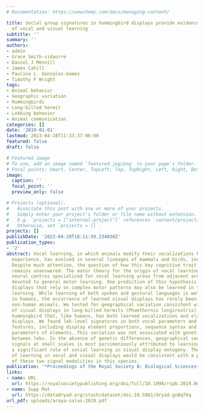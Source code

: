 ```yaml
---
# Documentation: https://wowchemy.com/docs/managing-content/

title: Social group signatures in hummingbird displays provide evidence of co-occurrence
  of vocal and visual learning
subtitle: ''
summary: ''
authors:
- admin
- Grace Smith-vidaurre
- Daniel J Mennill
- James Cahill
- Paulina L. Gonzalez-Gomez
- Timothy F Wright
tags:
- Animal behavior
- Geographic variation
- Hummingbirds
- Long-billed hermit
- Lekking behavior
- Animal communication
categories: []
date: '2019-01-01'
lastmod: 2023-04-28T11:33:37-06:00
featured: false
draft: false

# Featured image
# To use, add an image named `featured.jpg/png` to your page's folder.
# Focal points: Smart, Center, TopLeft, Top, TopRight, Left, Right, BottomLeft, Bottom, BottomRight.
image:
  caption: ''
  focal_point: ''
  preview_only: false

# Projects (optional).
#   Associate this post with one or more of your projects.
#   Simply enter your project's folder or file name without extension.
#   E.g. `projects = ["internal-project"]` references `content/project/deep-learning/index.md`.
#   Otherwise, set `projects = []`.
projects: []
publishDate: '2023-04-28T18:11:59.234030Z'
publication_types:
- '2'
abstract: Vocal learning, in which animals modify their vocalizations based on social
  experience, has evolved in several lineages of mammals and birds, including humans.
  Despite much attention, the question of how this key cognitive trait has evolved
  remains unanswered. The motor theory for the origin of vocal learning posits that
  neural centres specialized for vocal learning arose from adjacent areas in the brain
  devoted to general motor learning. One prediction of this hypothesis is that visual
  displays that rely on complex motor patterns may also be learned in taxa with vocal
  learning. While learning of both spoken and gestural languages is well documented
  in humans, the occurrence of learned visual displays has rarely been examined in
  non-human animals. We tested for geographical variation consistent with learning
  of visual displays in long-billed hermits (Phaethornis longirostris), a lek-mating
  hummingbird that, like humans, has both learned vocalizations and elaborate visual
  displays. We found lek-level signatures in both vocal parameters and visual display
  features, including display element proportions, sequence syntax and fine-scale
  parameters of elements. This variation was not associated with genetic differentiation
  between leks. In the absence of genetic differences, geographical variation in vocal
  signals at small scales is most parsimoniously attributed to learning, suggesting
  a significant role of social learning in visual display ontogeny. The co-occurrence
  of learning in vocal and visual displays would be consistent with a parallel evolution
  of these two signal modalities in this species.
publication: '*Proceedings of the Royal Society B: Biological Sciences*'
links:
- name: URL
  url: https://royalsocietypublishing.org/doi/full/10.1098/rspb.2019.0666
- name: Supp Mat
  url: https://datadryad.org/stash/dataset/doi:10.5061/dryad.gn8qf6q
url_pdf: uploads/araya-salas-2019.pdf
---
```

